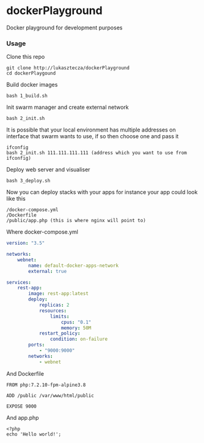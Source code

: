 # dockerPlayground
Docker playground for development purposes

### Usage
Clone this repo
```
git clone http://lukasztecza/dockerPlayground
cd dockerPlaygound
```
Build docker images
```
bash 1_build.sh
```
Init swarm manager and create external network
```
bash 2_init.sh
```
It is possible that your local environment has multiple addresses on interface that swarm wants to use, if so then choose one and pass it
```
ifconfig
bash 2_init.sh 111.111.111.111 (address which you want to use from ifconfig)
```
Deploy web server and visualiser
```
bash 3_deploy.sh
```
Now you can deploy stacks with your apps for instance your app could look like this
```
/docker-compose.yml
/Dockerfile
/public/app.php (this is where nginx will point to)
```
Where docker-compose.yml
```yml
version: "3.5"

networks:
    webnet:
        name: default-docker-apps-network
        external: true

services:
    rest-app:
        image: rest-app:latest
        deploy:
            replicas: 2
            resources:
                limits:
                    cpus: "0.1"
                    memory: 50M
            restart_policy:
                condition: on-failure
        ports:
            - "9000:9000"
        networks:
            - webnet
```
And Dockerfile
```
FROM php:7.2.10-fpm-alpine3.8

ADD /public /var/www/html/public

EXPOSE 9000
```
And app.php
```
<?php
echo 'Hello world!';
```
